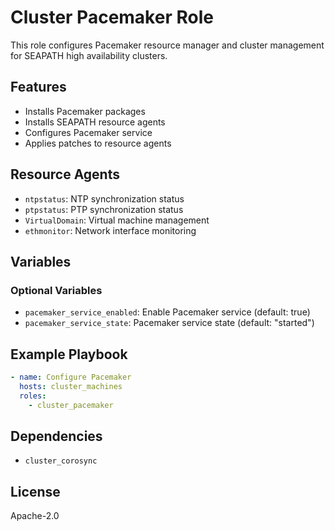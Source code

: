 # Cluster Pacemaker Role

This role configures Pacemaker resource manager and cluster management for SEAPATH high availability clusters.

## Features

- Installs Pacemaker packages
- Installs SEAPATH resource agents
- Configures Pacemaker service
- Applies patches to resource agents

## Resource Agents

- `ntpstatus`: NTP synchronization status
- `ptpstatus`: PTP synchronization status
- `VirtualDomain`: Virtual machine management
- `ethmonitor`: Network interface monitoring

## Variables

### Optional Variables

- `pacemaker_service_enabled`: Enable Pacemaker service (default: true)
- `pacemaker_service_state`: Pacemaker service state (default: "started")

## Example Playbook

```yaml
- name: Configure Pacemaker
  hosts: cluster_machines
  roles:
    - cluster_pacemaker
```

## Dependencies

- `cluster_corosync`

## License

Apache-2.0
